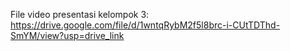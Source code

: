 File video presentasi kelompok 3: https://drive.google.com/file/d/1wntqRybM2f5l8brc-i-CUtTDThd-SmYM/view?usp=drive_link
